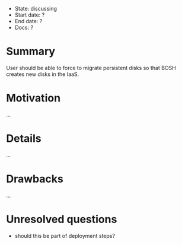 - State: discussing
- Start date: ?
- End date: ?
- Docs: ?

# Summary

User should be able to force to migrate persistent disks so that BOSH creates new disks in the IaaS.

# Motivation

...

# Details

...

# Drawbacks

...

# Unresolved questions

- should this be part of deployment steps?
